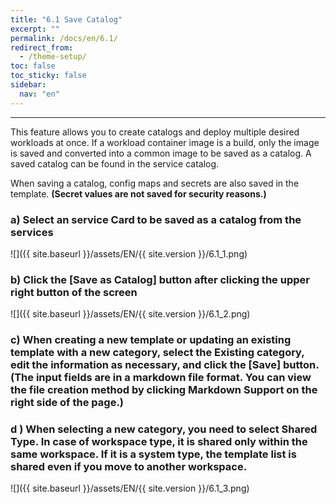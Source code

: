 ```yaml
---
title: "6.1 Save Catalog"
excerpt: ""
permalink: /docs/en/6.1/
redirect_from:
  - /theme-setup/
toc: false
toc_sticky: false
sidebar:
  nav: "en"
---
```



---

This feature allows you to create catalogs and deploy multiple desired workloads at once. If a workload container image is a build, only the image is saved and converted into a common image to be saved as a catalog. A saved catalog can be found in the service catalog.

When saving a catalog, config maps and secrets are also saved in the template.
**\(Secret values are not saved for security reasons.\)**

### a\) Select an service Card to be saved as a catalog from the services
![]({{ site.baseurl }}/assets/EN/{{ site.version }}/6.1_1.png)

### b\) Click the [Save as Catalog] button after clicking the upper right button of the screen
![]({{ site.baseurl }}/assets/EN/{{ site.version }}/6.1_2.png)

### c\) When creating a new template or updating an existing template with a new category, select the Existing category, edit the information as necessary, and click the [Save] button. \(The input fields are in a markdown file format. You can view the file creation method by clicking Markdown Support on the right side of the page.\)
### d \) When selecting a new category, you need to select Shared Type. In case of workspace type, it is shared only within the same workspace. If it is a system type, the template list is shared even if you move to another workspace.
![]({{ site.baseurl }}/assets/EN/{{ site.version }}/6.1_3.png)
